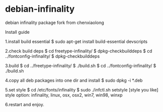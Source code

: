 # debian-infinality
debian infinality package fork from chenxiaolong

Install guide

1.install build essential
$ sudo apt-get install build-essential devscripts

2.check build deps
$ cd freetype-infinality/
$ dpkg-checkbuilddeps
$ cd ../fontconfig-infinality/
$ dpkg-checkbuilddeps

3.build
$ cd ../freetype-infinality/
$ ./build.sh
$ cd ../fontconfig-infinality/
$ ./build.sh

4.copy all deb packages into one dir and install
$ sudo dpkg -i *.deb

5.set style
$ cd /etc/fonts/infinality
$ sudo ./infctl.sh setstyle [style you like]
style option: infinality, linux, osx, osx2, win7, win98, winxp

6.restart and enjoy.
